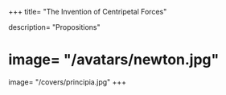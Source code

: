 +++
title= "The Invention of Centripetal Forces"

description= "Propositions"
# image= "/avatars/newton.jpg"
image= "/covers/principia.jpg"
+++

